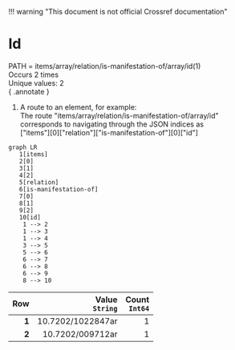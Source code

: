 !!! warning "This document is not official Crossref documentation"
# Id
PATH = items/array/relation/is-manifestation-of/array/id(1)  
Occurs 2 times  
Unique values: 2  
{ .annotate }

1. A route to an element, for example:  
   The route "items/array/relation/is-manifestation-of/array/id" corresponds to navigating through the JSON indices as  
   ["items"][0]["relation"]["is-manifestation-of"][0]["id"]  

```mermaid
graph LR
   1[items]
   2[0]
   3[1]
   4[2]
   5[relation]
   6[is-manifestation-of]
   7[0]
   8[1]
   9[2]
   10[id]
    1 --> 2
    1 --> 3
    1 --> 4
    3 --> 5
    5 --> 6
    6 --> 7
    6 --> 8
    6 --> 9
    8 --> 10
```

| **Row** | **Value**<br>`String` | **Count**<br>`Int64` |
|--------:|----------------------:|---------------------:|
| **1**   | 10.7202/1022847ar     | 1                    |
| **2**   | 10.7202/009712ar      | 1                    |

